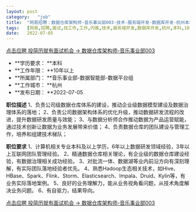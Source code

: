 ```yaml
---
layout:	post
category:	"job"
title:	"网易招聘：数据仓库架构师-音乐事业部003-技术-服务端开发-数据库开发-杭州本科10年以上"
tags:	[网易,招聘,面试,找工作,工作,内推,技术,服务端开发,数据库开发,杭州,本科,10年以上]
date:	2022-07-05
---
```


[点击应聘 投简历就有面试机会 -> 数据仓库架构师-音乐事业部003](http://mobile.bole.netease.com/bole/boleDetail?id=32078&employeeId=346f03c3cda5f04c&key=all)



- **学历要求： **本科
- **工作年限： **10年以上
- **所属部门： **音乐事业部-数据智能部-数据平台组
- **工作城市： **杭州
- **发布日期： **2022-07-05



**职位描述**
1、负责公司级数据仓库体系的建设，推动企业级数据模型建设及数据治理体系的落地；
2、负责公司数据架构体系的优化升级，推动数据研发流程的改进，提升数据研发质量与效能；
3、与数据分析师合作推动数据为产品运营赋能，通过技术创新让数据为业务发展带来价值；
4、负责数据仓库的团队建设与管理工作，培养和组建技术梯队；




**职位要求**
1、计算机相关专业本科及以上学历，6年以上数据研发领域经验，3年以上互联网团队管理经验。
2、精通数据仓库相关理论，有企业级的数据仓库建设经验，有数据治理相关成功经验。
3、对批流一体、数据湖等业内前沿方向有深刻理解，有实际团队落地经验者优先。
4、熟悉Hadoop生态相关技术，如Hive、HBase、Spark、Flink、Storm、Elasticsearch、Impala、Druid、Kylin等，有业务实际落地案例。
5、良好的业务理解力，能从业务视角看问题，从技术角度解决业务问题。
6、有自驱力，结果导向。



[点击应聘 投简历就有面试机会 -> 数据仓库架构师-音乐事业部003](http://mobile.bole.netease.com/bole/boleDetail?id=32078&employeeId=346f03c3cda5f04c&key=all)
